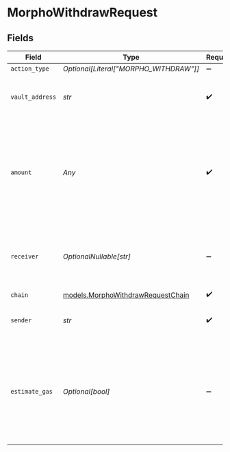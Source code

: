 # MorphoWithdrawRequest


## Fields

| Field                                                                                                                        | Type                                                                                                                         | Required                                                                                                                     | Description                                                                                                                  | Example                                                                                                                      |
| ---------------------------------------------------------------------------------------------------------------------------- | ---------------------------------------------------------------------------------------------------------------------------- | ---------------------------------------------------------------------------------------------------------------------------- | ---------------------------------------------------------------------------------------------------------------------------- | ---------------------------------------------------------------------------------------------------------------------------- |
| `action_type`                                                                                                                | *Optional[Literal["MORPHO_WITHDRAW"]]*                                                                                       | :heavy_minus_sign:                                                                                                           | N/A                                                                                                                          |                                                                                                                              |
| `vault_address`                                                                                                              | *str*                                                                                                                        | :heavy_check_mark:                                                                                                           | The vault address you are withdrawing from.                                                                                  | 0xbEef047a543E45807105E51A8BBEFCc5950fcfBa                                                                                   |
| `amount`                                                                                                                     | *Any*                                                                                                                        | :heavy_check_mark:                                                                                                           | The amount of tokens to withdraw from the vault. If set to 'ALL', your total deposited token amount will be withdrawn.       |                                                                                                                              |
| `receiver`                                                                                                                   | *OptionalNullable[str]*                                                                                                      | :heavy_minus_sign:                                                                                                           | The address which will receive the tokens withdrawn. Defaults to the sender.                                                 |                                                                                                                              |
| `chain`                                                                                                                      | [models.MorphoWithdrawRequestChain](../models/morphowithdrawrequestchain.md)                                                 | :heavy_check_mark:                                                                                                           | N/A                                                                                                                          |                                                                                                                              |
| `sender`                                                                                                                     | *str*                                                                                                                        | :heavy_check_mark:                                                                                                           | The address of the transaction sender.                                                                                       | 0x29F20a192328eF1aD35e1564aBFf4Be9C5ce5f7B                                                                                   |
| `estimate_gas`                                                                                                               | *Optional[bool]*                                                                                                             | :heavy_minus_sign:                                                                                                           | Determines whether to estimate gas costs for transactions, also verifying that the transaction can be successfully executed. |                                                                                                                              |